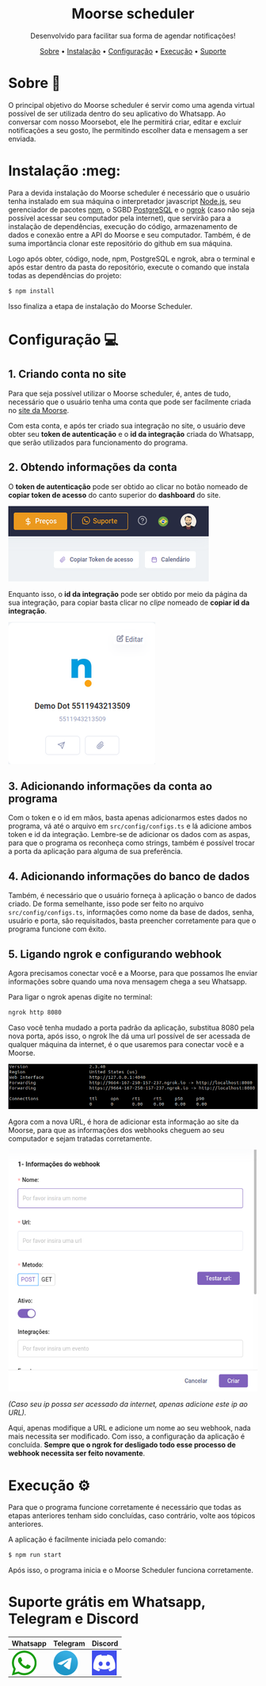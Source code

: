 <h1 align="center">Moorse scheduler</h1>

<p align="center">Desenvolvido para facilitar sua forma de agendar notificações!</p>

<p align="center">
  <a href="#Sobre" target="_blank">Sobre</a> • 
  <a href="#Instalação" target="_blank">Instalação</a> • 
  <a href="#Configuração" target="_blank">Configuração</a> • 
  <a href="#Execução" target="_blank">Execução</a> • 
  <a href="#Suporte grátis em Whatsapp, Telegram e Discord" target="_blank">Suporte</a>
</p>

# Sobre :rocket:

O principal objetivo do Moorse scheduler é servir como uma agenda virtual possível de ser utilizada dentro do seu aplicativo do Whatsapp. Ao conversar com nosso Moorsebot, ele lhe permitirá criar, editar e excluir notificações a seu gosto, lhe permitindo escolher data e mensagem a ser enviada.

# Instalação :meg:

Para a devida instalação do Moorse scheduler é necessário que o usuário tenha instalado em sua máquina o interpretador javascript <a href="https://nodejs.org/en/" target="_blank">Node.js</a>, seu gerenciador de pacotes <a href="https://www.npmjs.com/" target="_blank">npm</a>, o SGBD <a href="https://www.postgresql.org/" target="_blank">PostgreSQL</a> e o <a href="https://ngrok.com/" target="_blank">ngrok</a> (caso não seja possível acessar seu computador pela internet), que servirão para a instalação de dependências, execução do código, armazenamento de dados e conexão entre a API do Moorse e seu computador. Também, é de suma importância clonar este repositório do github em sua máquina.

Logo após obter, código, node, npm, PostgreSQL e ngrok, abra o terminal e após estar dentro da pasta do repositório, execute o comando que instala todas as dependências do projeto:

```bash
$ npm install
```

Isso finaliza a etapa de instalação do Moorse Scheduler.

# Configuração :computer:

## 1. Criando conta no site

Para que seja possível utilizar o Moorse scheduler, é, antes de tudo, necessário que o usuário tenha uma conta que pode ser facilmente criada no <a href="https://moorse.io/" target="_blanket">site da Moorse</a>.

Com esta conta, e após ter criado sua integração no site, o usuário deve obter seu <strong>token de autenticação</strong> e o <strong>id da integração</strong> criada do Whatsapp, que serão utilizados para funcionamento do programa.

## 2. Obtendo informações da conta

O <strong>token de autenticação</strong> pode ser obtido ao clicar no botão nomeado de <strong>copiar token de acesso</strong> do canto superior do <strong>dashboard</strong> do site.

<img alt="imagem botão token de acesso" src="images/token.png"></img>

Enquanto isso, o <strong>id da integração</strong> pode ser obtido por meio da página da sua integração, para copiar basta clicar no <i>clipe</i> nomeado de <strong>copiar id da integração</strong>.

<img alt="imagem botão token de acesso" src="images/integracao.png"></img>

## 3. Adicionando informações da conta ao programa

Com o token e o id em mãos, basta apenas adicionarmos estes dados no programa, vá até o arquivo em `src/config/configs.ts` e lá adicione ambos token e id da integração. Lembre-se de adicionar os dados com as aspas, para que o programa os reconheça como strings, também é possível trocar a porta da aplicação para alguma de sua preferência.

## 4. Adicionando informações do banco de dados

Também, é necessário que o usuário forneça à aplicação o banco de dados criado. De forma semelhante, isso pode ser feito no arquivo `src/config/configs.ts`, informações como nome da base de dados, senha, usuário e porta, são requisitados, basta preencher corretamente para que o programa funcione com êxito.

## 5. Ligando ngrok e configurando webhook

Agora precisamos conectar você e a Moorse, para que possamos lhe enviar informações sobre quando uma nova mensagem chega a seu Whatsapp.

Para ligar o ngrok apenas digite no terminal:

```bash
ngrok http 8080
```

Caso você tenha mudado a porta padrão da aplicação, substitua 8080 pela nova porta, após isso, o ngrok lhe dá uma url possível de ser acessada de qualquer máquina da internet, é o que usaremos para conectar você e a Moorse.

<img src="images/ngrok.png"></img>

Agora com a nova URL, é hora de adicionar esta informação ao site da Moorse, para que as informações dos webhooks cheguem ao seu computador e sejam tratadas corretamente.

<img src="images/webhook.png"></img>

_(Caso seu ip possa ser acessado da internet, apenas adicione este ip ao URL)._

Aqui, apenas modifique a URL e adicione um nome ao seu webhook, nada mais necessita ser modificado. Com isso, a configuração da aplicação é concluída. <strong>Sempre que o ngrok for desligado todo esse processo de webhook necessita ser feito novamente</strong>.

# Execução :gear:

Para que o programa funcione corretamente é necessário que todas as etapas anteriores tenham sido concluídas, caso contrário, volte aos tópicos anteriores.

A aplicação é facilmente iniciada pelo comando:

```bash
$ npm run start
```

Após isso, o programa inicia e o Moorse Scheduler funciona corretamente.

# Suporte grátis em Whatsapp, Telegram e Discord

|Whatsapp|Telegram|Discord|
|---|---|---|
|<a display="inline" target="_blank" href="https://web.whatsapp.com/send?phone=5511975923164&text=oi" target="_blank"><img align="center" title="whatsapp" height="50" width="50" src="images/whatsapp.png"/></a>|<a display="inline" float="left" target="_blank" href="https://t.me/moorseio" target="_blank"><img title="Telegram" height="50" width="50" src="images/telegram.png" align="center"/></a>|<a display="inline" target="_blank" href="https://discord.gg/uPp2SmCA" target="_blank"><img src="images/discord.png" height="50" width="50" align="center"></a>|